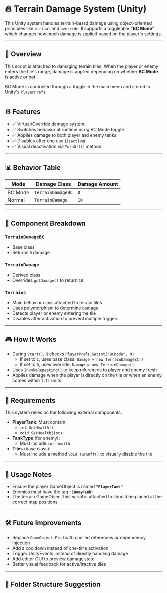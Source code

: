 # 🔥 Terrain Damage System (Unity)

This Unity system handles terrain-based damage using object-oriented principles like `virtual` and `override`. It supports a toggleable **"BC Mode"**, which changes how much damage is applied based on the player's settings.

---

## 📜 Overview

This script is attached to damaging terrain tiles. When the player or enemy enters the tile's range, damage is applied depending on whether **BC Mode** is active or not.

BC Mode is controlled through a toggle in the main menu and stored in Unity's `PlayerPrefs`.

---

## ⚙️ Features

- ✅ Virtual/Override damage system
- ✅ Switches behavior at runtime using BC Mode toggle
- ✅ Applies damage to both player and enemy tanks
- ✅ Disables after one use (`isactive`)
- ✅ Visual deactivation via `TurnOff()` method

---

## 📊 Behavior Table

| Mode      | Damage Class       | Damage Amount |
|-----------|--------------------|---------------|
| BC Mode   | `TerrainDamageBC`  | `0`           |
| Normal    | `TerrainDamage`    | `10`          |

---

## 🧩 Component Breakdown

### `TerrainDamageBC`
- Base class
- Returns `0` damage

### `TerrainDamage`
- Derived class
- Overrides `getDamage()` to return `10`

### `Terrains`
- Main behavior class attached to terrain tiles
- Uses polymorphism to determine damage
- Detects player or enemy entering the tile
- Disables after activation to prevent multiple triggers

---

## 🎮 How It Works

- During `Start()`, it checks `PlayerPrefs.GetInt("BCMode", 0)`
  - If set to `1`, uses base class: `Damage = new TerrainDamageBC()`
  - If set to `0`, uses override: `Damage = new TerrainDamage()`
- Uses `InvokeRepeating()` to keep references to player and enemy fresh
- Applies damage when the player is directly on the tile or when an enemy comes within `1.1f` units

---

## 🧪 Requirements

This system relies on the following external components:

- **PlayerTank**: Must contain:
  - `int GetHealth()`
  - `void SetHealth(int)`
- **TankType** (for enemy):
  - Must include `int health`
- **Tiles** (base class):
  - Must include a method `void TurnOff()` to visually disable the tile

---

## 📝 Usage Notes

- Ensure the player GameObject is named **`"PlayerTank"`**
- Enemies must have the tag **`"EnemyTank"`**
- The terrain GameObject this script is attached to should be placed at the correct map positions

---

## 🛠 Future Improvements

- Replace `GameObject.Find` with cached references or dependency injection
- Add a cooldown instead of one-time activation
- Trigger UnityEvents instead of directly handling damage
- Add editor GUI to preview damage state
- Better visual feedback for active/inactive tiles

---

## 📁 Folder Structure Suggestion


